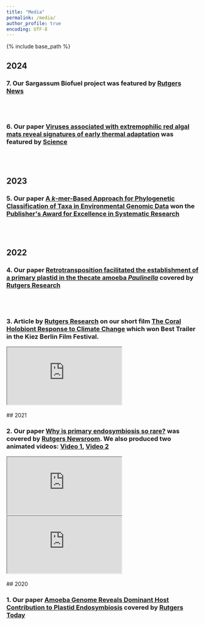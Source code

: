 ```yaml
---
title: "Media"
permalink: /media/
author_profile: true
encoding: UTF-8
---
```


{% include base_path %}

<style>
ul {
  list-style-type: none;
}
</style>

## 2024

### 7\. Our Sargassum Biofuel project was featured by <a href="https://soe.rutgers.edu/news/transforming-troublesome-seaweed-feedstock-future" target="_blank">Rutgers News</a>

<br/><br/>
### 6\. Our paper <a href="https://doi.org/10.1038/s42003-024-05931-1" target="_blank">Viruses associated with extremophilic red algal mats reveal signatures of early thermal adaptation</a> was featured by <a href="https://www.science.org/content/article/giant-viruses-played-key-role-early-life-study-yellowstone-hot-spring-suggests?utm_source=sfmc&utm_medium=email&utm_campaign=ScienceAdviser&utm_content=distillation&et_rid=960447322&et_cid=5171391" target="_blank">Science</a>

<br/><br/>
## 2023

### 5\. Our paper <a href="https://doi.org/10.1093/sysbio/syad037" target="_blank">A *k*-mer-Based Approach for Phylogenetic Classification of Taxa in Environmental Genomic Data</a> won the <a href="https://www.systbio.org/publishers-award.html" target="_blank">Publisher's Award for Excellence in Systematic Research</a>

<br/><br/>
## 2022

### 4\. Our paper <a href="https://www.pnas.org/doi/10.1073/pnas.2121241119" target="_blank">Retrotransposition facilitated the establishment of a primary plastid in the thecate amoeba *Paulinella*</a> covered by <a href="https://research.rutgers.edu/news/dynamic-evolution-photosynthetic-organelle" target="_blank">Rutgers Research</a>

<br/><br/>
### 3\. Article by <a href="https://research.rutgers.edu/news/rutgers-researcher-aims-protect-and-regenerate-corals-through-coral-genomics-500k-nsf-grant" target="_blank">Rutgers Research</a> on our short film <a href="https://www.youtube.com/watch?v=TWtQn2thSrM" target="_blank">The Coral Holobiont Response to Climate Change</a> which won Best Trailer in the Kiez Berlin Film Festival.
<iframe src="https://www.youtube.com/embed/TWtQn2thSrM"></iframe>
<br/><br/>
## 2021

### 2\. Our paper <a href="https://nph.onlinelibrary.wiley.com/doi/10.1111/nph.17478" target="_blank">Why is primary endosymbiosis so rare?</a> was covered by <a href="https://www.rutgers.edu/news/new-study-sheds-light-evolution-photosynthesis" target="_blank">Rutgers Newsroom</a>. We also produced two animated videos: <a href="https://www.youtube.com/watch?v=Pbosfj1oV6I" target="_blank">Video 1</a>, <a href="https://www.youtube.com/watch?v=nJ9ApL9Mq6w" target="_blank">Video 2</a>
<iframe src="https://www.youtube.com/embed/Pbosfj1oV6I">\n</iframe><iframe src="https://www.youtube.com/embed/nJ9ApL9Mq6w"></iframe>
<br/><br/>
## 2020

### 1\. Our paper <a href="https://pubmed.ncbi.nlm.nih.gov/32790833/" target="_blank">Amoeba Genome Reveals Dominant Host Contribution to Plastid Endosymbiosis</a> covered by <a href="https://sebsnjaesnews.rutgers.edu/2020/10/bhattacharya-lab-analyzes-genome-sequence-of-paulinella-shedding-light-on-the-origin-of-photosynthesis/" target="_blank">Rutgers Today</a>

<br/><br/>

